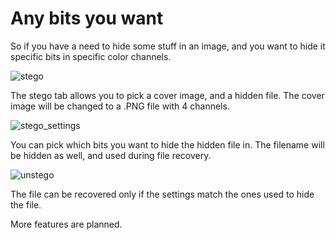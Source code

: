 # Any bits you want
So if you have a need to hide some stuff in an image, and you want to hide it specific bits in specific color channels.



![stego](https://github.com/Odyhibit/Any-bits-you-want-Steganography/assets/1384102/1b2dbf7e-6d26-4889-8988-8faa8bb254d4)


The stego tab allows you to pick a cover image, and a hidden file.
The cover image will be changed to a .PNG file with 4 channels.

![stego_settings](https://github.com/Odyhibit/Any-bits-you-want-Steganography/assets/1384102/a0a5fee2-e51a-4ade-87d0-49ae74f54c49)


You can pick which bits you want to hide the hidden file in.
The filename will be hidden as well, and used during file recovery.

![unstego](https://github.com/Odyhibit/Any-bits-you-want-Steganography/assets/1384102/1b643b0e-bdb3-44d8-91e3-7e86a885ed6d)


The file can be recovered only if the settings match the ones used to hide the file.

More features are planned.
